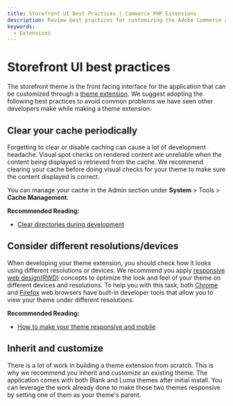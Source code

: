 ```yaml
---
title: Storefront UI Best Practices | Commerce PHP Extensions
description: Review best practices for customizing the Adobe Commerce and Magento Open Source storefront user interface with extensions.
keywords:
  - Extensions
---
```


# Storefront UI best practices

The storefront theme is the front facing interface for the application that can be customized through a [theme extension](https://developer.adobe.com/commerce/frontend-core/guide/themes/). We suggest adopting the following best practices to avoid common problems we have seen other developers make while making a theme extension.

## Clear your cache periodically

Forgetting to clear or disable caching can cause a lot of development headache. Visual spot checks on rendered content are unreliable when the content being displayed is retrieved from the cache. We recommend clearing your cache before doing visual checks for your theme to make sure the content displayed is correct.

You can manage your cache in the Admin section under **System** > Tools > **Cache Management**.

**Recommended Reading:**

*  [Clear directories during development](https://developer.adobe.com/commerce/php/development/components/clear-directories/)

## Consider different resolutions/devices

When developing your theme extension, you should check how it looks using different resolutions or devices. We recommend you apply [responsive web design(RWD)](https://en.wikipedia.org/wiki/Responsive_web_design) concepts to optimize the look and feel of your theme on different devices and resolutions. To help you with this task, both [Chrome](https://developer.chrome.com/devtools) and [Firefox](https://developer.mozilla.org/en-US/docs/Tools) web browsers have built-in developer tools that allow you to view your theme under different resolutions.

**Recommended Reading:**

*  [How to make your theme responsive and mobile](https://developer.adobe.com/commerce/frontend-core/guide/responsive-design/)

## Inherit and customize

There is a lot of work in building a theme extension from scratch. This is why we recommend you inherit and customize an existing theme. The application comes with both Blank and Luma themes after initial install. You can leverage the work already done to make those two themes responsive by setting one of them as your theme's parent.
